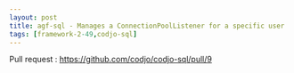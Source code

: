 ```yaml
---
layout: post
title: agf-sql - Manages a ConnectionPoolListener for a specific user
tags: [framework-2-49,codjo-sql]
---
```

Pull request : https://github.com/codjo/codjo-sql/pull/9